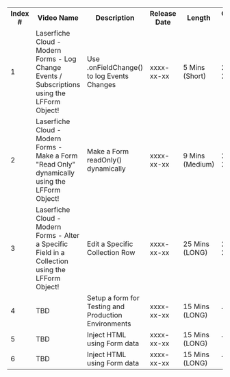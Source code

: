 <table>
    <tr>
        <th> Index # </th> 
        <th> Video Name </th>
        <th> Description </th>
        <th> Release Date </th>
        <th> Length </th>
        <th> Conception Date </th>
        <th> Project Name </th>
        <th> Related Videos </th>
    </tr><tr>
        <td> 1 </td>
        <td> Laserfiche Cloud - Modern Forms - Log Change Events / Subscriptions using the LFForm Object! </td>
        <td> Use .onFieldChange() to log Events Changes </td>
        <td> xxxx-xx-xx </td>
        <td> 5 Mins (Short) </td>
        <td> 2024-06-22 </td>
        <td> LFFormEvents </td>
        <td> #2 </td>
    </tr><tr>
        <td> 2 </td>
        <td> Laserfiche Cloud - Modern Forms - Make a Form "Read Only" dynamically using the LFForm Object! </td>
        <td> Make a Form readOnly() dynamically </td>
        <td> xxxx-xx-xx </td>
        <td> 9 Mins (Medium) </td>
        <td> 2024-06-22 </td>
        <td> ReadOnlyForm </td>
        <td> #1 </td>
    </tr><tr>
        <td> 3 </td>
        <td> Laserfiche Cloud - Modern Forms - Alter a Specific Field in a Collection using the LFForm Object! </td>
        <td> Edit a Specific Collection Row </td>
        <td> xxxx-xx-xx </td>
        <td> 25 Mins (LONG) </td>
        <td> 2024-06-22 </td>
        <td> TBD </td>
        <td> </td>
    </tr><tr>
        <td> 4 </td>
        <td> TBD </td>
        <td> Setup a form for Testing and Production Environments </td>
        <td> xxxx-xx-xx </td>
        <td> 15 Mins (LONG) </td>
        <td> TBD </td>
        <td> TBD </td>
        <td> </td>
    </tr><tr>
        <td> 5 </td>
        <td> TBD </td>
        <td> Inject HTML using Form data </td>
        <td> xxxx-xx-xx </td>
        <td> 15 Mins (LONG) </td>
        <td> TBD </td>
        <td> TBD </td>
        <td> </td>
    </tr><tr>
        <td> 6 </td>
        <td> TBD </td>
        <td> Inject HTML using Form data </td>
        <td> xxxx-xx-xx </td>
        <td> 15 Mins (LONG) </td>
        <td> TBD </td>
        <td> TBD </td>
        <td> </td>
    </tr>
</table>